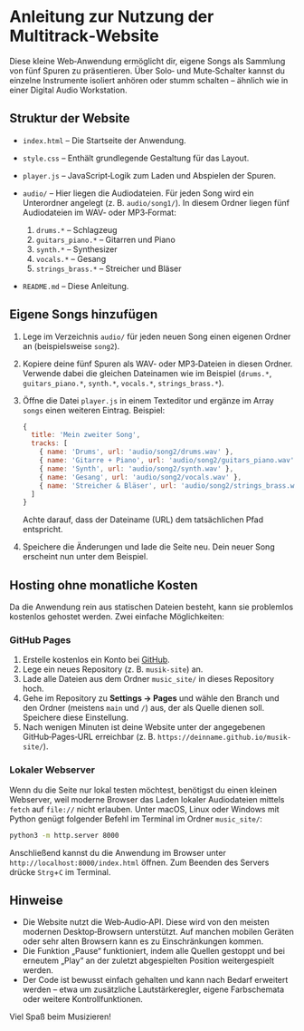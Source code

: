 # Anleitung zur Nutzung der Multitrack‑Website

Diese kleine Web‑Anwendung ermöglicht dir, eigene Songs als Sammlung von fünf
Spuren zu präsentieren. Über Solo‑ und Mute‑Schalter kannst du einzelne
Instrumente isoliert anhören oder stumm schalten – ähnlich wie in einer
Digital Audio Workstation.

## Struktur der Website

- `index.html` – Die Startseite der Anwendung.
- `style.css` – Enthält grundlegende Gestaltung für das Layout.
- `player.js` – JavaScript‑Logik zum Laden und Abspielen der Spuren.
- `audio/` – Hier liegen die Audiodateien. Für jeden Song wird ein
  Unterordner angelegt (z.&nbsp;B. `audio/song1/`). In diesem Ordner liegen
  fünf Audiodateien im WAV‑ oder MP3‑Format:

  1. `drums.*` – Schlagzeug
  2. `guitars_piano.*` – Gitarren und Piano
  3. `synth.*` – Synthesizer
  4. `vocals.*` – Gesang
  5. `strings_brass.*` – Streicher und Bläser

- `README.md` – Diese Anleitung.

## Eigene Songs hinzufügen

1. Lege im Verzeichnis `audio/` für jeden neuen Song einen eigenen Ordner
   an (beispielsweise `song2`).
2. Kopiere deine fünf Spuren als WAV‑ oder MP3‑Dateien in diesen Ordner.
   Verwende dabei die gleichen Dateinamen wie im Beispiel (`drums.*`,
   `guitars_piano.*`, `synth.*`, `vocals.*`, `strings_brass.*`).
3. Öffne die Datei `player.js` in einem Texteditor und ergänze im Array
   `songs` einen weiteren Eintrag. Beispiel:

   ```js
   {
     title: 'Mein zweiter Song',
     tracks: [
       { name: 'Drums', url: 'audio/song2/drums.wav' },
       { name: 'Gitarre + Piano', url: 'audio/song2/guitars_piano.wav' },
       { name: 'Synth', url: 'audio/song2/synth.wav' },
       { name: 'Gesang', url: 'audio/song2/vocals.wav' },
       { name: 'Streicher & Bläser', url: 'audio/song2/strings_brass.wav' }
     ]
   }
   ```

   Achte darauf, dass der Dateiname (URL) dem tatsächlichen Pfad entspricht.

4. Speichere die Änderungen und lade die Seite neu. Dein neuer Song
   erscheint nun unter dem Beispiel.

## Hosting ohne monatliche Kosten

Da die Anwendung rein aus statischen Dateien besteht, kann sie problemlos
kostenlos gehostet werden. Zwei einfache Möglichkeiten:

### GitHub Pages

1. Erstelle kostenlos ein Konto bei [GitHub](https://github.com/).
2. Lege ein neues Repository (z.&nbsp;B. `musik-site`) an.
3. Lade alle Dateien aus dem Ordner `music_site/` in dieses Repository hoch.
4. Gehe im Repository zu **Settings → Pages** und wähle den Branch und den
   Ordner (meistens `main` und `/`) aus, der als Quelle dienen soll. Speichere
   diese Einstellung.
5. Nach wenigen Minuten ist deine Website unter der angegebenen GitHub‑Pages‑URL
   erreichbar (z.&nbsp;B. `https://deinname.github.io/musik-site/`).

### Lokaler Webserver

Wenn du die Seite nur lokal testen möchtest, benötigst du einen kleinen
Webserver, weil moderne Browser das Laden lokaler Audiodateien mittels
`fetch` auf `file://` nicht erlauben. Unter macOS, Linux oder Windows mit
Python genügt folgender Befehl im Terminal im Ordner `music_site/`:

```bash
python3 -m http.server 8000
```

Anschließend kannst du die Anwendung im Browser unter
`http://localhost:8000/index.html` öffnen. Zum Beenden des Servers drücke
`Strg`+`C` im Terminal.

## Hinweise

- Die Website nutzt die Web‑Audio‑API. Diese wird von den meisten
  modernen Desktop‑Browsern unterstützt. Auf manchen mobilen Geräten
  oder sehr alten Browsern kann es zu Einschränkungen kommen.
- Die Funktion „Pause“ funktioniert, indem alle Quellen gestoppt und bei
  erneutem „Play“ an der zuletzt abgespielten Position weitergespielt werden.
- Der Code ist bewusst einfach gehalten und kann nach Bedarf erweitert
  werden – etwa um zusätzliche Lautstärkeregler, eigene Farbschemata oder
  weitere Kontrollfunktionen.

Viel Spaß beim Musizieren!